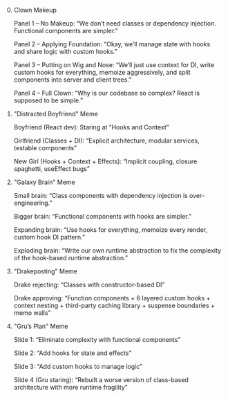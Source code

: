 0. Clown Makeup

    Panel 1 – No Makeup:
    “We don’t need classes or dependency injection. Functional components are simpler.”

    Panel 2 – Applying Foundation:
    “Okay, we’ll manage state with hooks and share logic with custom hooks.”

    Panel 3 – Putting on Wig and Nose:
    “We’ll just use context for DI, write custom hooks for everything, memoize aggressively, and split components into server and client trees.”

    Panel 4 – Full Clown:
    “Why is our codebase so complex? React is supposed to be simple.”


1. "Distracted Boyfriend" Meme

    Boyfriend (React dev): Staring at “Hooks and Context”

    Girlfriend (Classes + DI): “Explicit architecture, modular services, testable components”

    New Girl (Hooks + Context + Effects): “Implicit coupling, closure spaghetti, useEffect bugs”

2. "Galaxy Brain" Meme

    Small brain: “Class components with dependency injection is over-engineering.”

    Bigger brain: “Functional components with hooks are simpler.”

    Expanding brain: “Use hooks for everything, memoize every render, custom hook DI pattern.”

    Exploding brain: “Write our own runtime abstraction to fix the complexity of the hook-based runtime abstraction.”

3. "Drakeposting" Meme

    Drake rejecting: “Classes with constructor-based DI”

    Drake approving: “Function components + 6 layered custom hooks + context nesting + third-party caching library + suspense boundaries + memo walls”

4. "Gru’s Plan" Meme

    Slide 1: “Eliminate complexity with functional components”

    Slide 2: “Add hooks for state and effects”

    Slide 3: “Add custom hooks to manage logic”

    Slide 4 (Gru staring): “Rebuilt a worse version of class-based architecture with more runtime fragility”